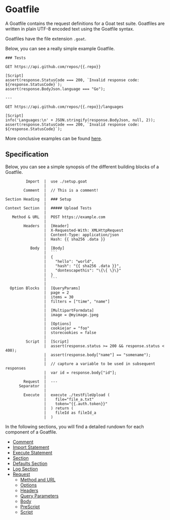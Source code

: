 # Goatfile

A Goatfile contains the request definitions for a Goat test suite. Goatfiles are written in plain 
UTF-8 encoded text using the Goatfile syntax.

Goatfiles have the file extension `.goat`.

Below, you can see a really simple example Goatfile.

```
### Tests

GET https://api.github.com/repos/{{.repo}}

[Script]
assert(response.StatusCode === 200, `Invalid response code: ${response.StatusCode}`);
assert(response.BodyJson.language === "Go");

---

GET https://api.github.com/repos/{{.repo}}/languages

[Script]
info('Languages:\n' + JSON.stringify(response.BodyJson, null, 2));
assert(response.StatusCode === 200, `Invalid response code: ${response.StatusCode}`);
```

More conclusive examples can be found [here](https://github.com/studio-b12/goat/tree/main/examples).

## Specification

Below, you can see a simple synopsis of the different building blocks of a Goatfile.

```
         Import  |  use ./setup.goat
                 |
        Comment  |  // This is a comment!
                 |
Section Heading  |  ### Setup
                 |
Context Section  |  ##### Upload Tests
                 |
   Method & URL  |  POST https://example.com
                 |  
        Headers  |  [Header]
                 |  X-Requested-With: XMLHttpRequest
                 |  Content-Type: application/json
                 |  Hash: {{ sha256 .data }}
                 |
           Body  |  [Body]
                 |  ```
                 |  {
                 |    "hello": "world",
                 |    "hash": "{{ sha256 .data }}",
                 |    "dontescapethis": "\{\{ \}\}"
                 |  }
                 |  ```
                 |
  Option Blocks  |  [QueryParams]
                 |  page = 2
                 |  items = 30
                 |  filters = ["time", "name"]
                 |
                 |  [MultipartFormdata]
                 |  image = @myimage.jpeg
                 |
                 |  [Options]
                 |  cookiejar = "foo"
                 |  storecookies = false
                 |
         Script  |  [Script]
                 |  assert(response.status >= 200 && response.status < 400);
                 |  assert(response.body["name"] == "somename");
                 |
                 |  // capture a variable to be used in subsequent responses
                 |  var id = response.body["id"];
                 |
        Request  |  ---
      Separator  |
                 |
        Execute  |  execute ./testFileUpload (
                 |    file="file_a.txt"
                 |    token="{{.auth.token}}"
                 |  ) return (
                 |    fileId as fileId_a
                 |  )
```

In the following sections, you will find a detailed rundown for each component of a Goatfile.

- [Comment](./comments.md)
- [Import Statement](./import-statement.md)
- [Execute Statement](./execute-statement.md)
- [Section](./sections.md)
- [Defaults Section](./defaults-section.md)
- [Log Section](./logsections.md)
- [Request](./requests/index.md)
  - [Method and URL](./requests/method-and-url.md)
  - [Options](./requests/options.md)
  - [Headers](./requests/header.md)
  - [Query Parameters](./requests/query-params.md)
  - [Body](./requests/body.md)
  - [PreScript](./requests/prescript.md)
  - [Script](./requests/script.md)
